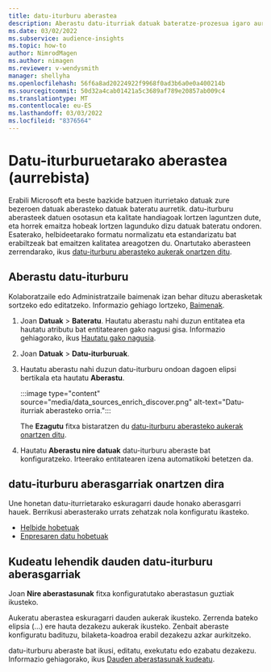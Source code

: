 ```yaml
---
title: datu-iturburu aberastea
description: Aberastu datu-iturriak datuak bateratze-prozesua igaro aurretik.
ms.date: 03/02/2022
ms.subservice: audience-insights
ms.topic: how-to
author: NimrodMagen
ms.author: nimagen
ms.reviewer: v-wendysmith
manager: shellyha
ms.openlocfilehash: 56f6a8ad20224922f9968f0ad3b6a0e0a400214b
ms.sourcegitcommit: 50d32a4cab01421a5c3689af789e20857ab009c4
ms.translationtype: MT
ms.contentlocale: eu-ES
ms.lasthandoff: 03/03/2022
ms.locfileid: "8376564"
---
```

# <a name="enrichment-for-data-sources-preview"></a>Datu-iturburuetarako aberastea (aurrebista)

Erabili Microsoft eta beste bazkide batzuen iturrietako datuak zure bezeroen datuak aberasteko datuak bateratu aurretik. datu-iturburu aberasteek datuen osotasun eta kalitate handiagoak lortzen laguntzen dute, eta horrek emaitza hobeak lortzen lagunduko dizu datuak bateratu ondoren. Esaterako, helbideetarako formatu normalizatu eta estandarizatu bat erabiltzeak bat emaitzen kalitatea areagotzen du. Onartutako aberasteen zerrendarako, ikus [datu-iturburu aberasteko aukerak onartzen ditu](#supported-data-source-enrichments).

## <a name="enrich-a-data-source"></a>Aberastu datu-iturburu

Kolaboratzaile edo Administratzaile baimenak izan behar dituzu aberasketak sortzeko edo editatzeko. Informazio gehiago lortzeko, [Baimenak](permissions.md).  

1. Joan **Datuak** > **Bateratu**. Hautatu aberastu nahi duzun entitatea eta hautatu atributu bat entitatearen gako nagusi gisa. Informazio gehiagorako, ikus [Hautatu gako nagusia](map-entities.md#select-primary-key-and-semantic-type-for-attributes).

1. Joan **Datuak** > **Datu-iturburuak**.
 
1. Hautatu aberastu nahi duzun datu-iturburu ondoan dagoen elipsi bertikala eta hautatu **Aberastu**.

   :::image type="content" source="media/data_sources_enrich_discover.png" alt-text="Datu-iturriak aberasteko orria.":::

   The **Ezagutu** fitxa bistaratzen du [datu-iturburu aberasteko aukerak onartzen ditu](#supported-data-source-enrichments).

1. Hautatu **Aberastu nire datuak** datu-iturburu aberaste bat konfiguratzeko. Irteerako entitatearen izena automatikoki betetzen da.

## <a name="supported-data-source-enrichments"></a>datu-iturburu aberasgarriak onartzen dira

Une honetan datu-iturrietarako eskuragarri daude honako aberasgarri hauek. Berrikusi aberasterako urrats zehatzak nola konfiguratu ikasteko.

- [Helbide hobetuak](enrichment-enhanced-addresses.md)
- [Enpresaren datu hobetuak](enrichment-enhanced-company-data.md)

## <a name="manage-existing-data-source-enrichments"></a>Kudeatu lehendik dauden datu-iturburu aberasgarriak

Joan **Nire aberastasunak** fitxa konfiguratutako aberastasun guztiak ikusteko.

Aukeratu aberastea eskuragarri dauden aukerak ikusteko. Zerrenda bateko elipsia (...) ere hauta dezakezu aukerak ikusteko. Zenbait aberaste konfiguratu badituzu, bilaketa-koadroa erabil dezakezu azkar aurkitzeko.

datu-iturburu aberaste bat ikusi, editatu, exekutatu edo ezabatu dezakezu. Informazio gehiagorako, ikus [Dauden aberastasunak kudeatu](enrichment-hub.md).
